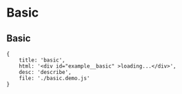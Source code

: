 # Basic

## Basic

````demo
{
    title: 'basic',
    html: '<div id="example__basic" >loading...</div>',
    desc: 'describe',
    file: './basic.demo.js'
}
````
